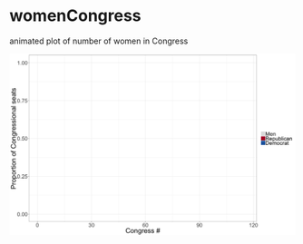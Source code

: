 # womenCongress
animated plot of number of women in Congress

![alt text](https://github.com/annebozack/womenCongress/blob/master/womCong.gif)
